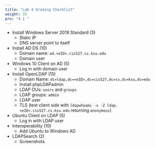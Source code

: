 ```yaml
---
title: "Lab 4 Grading Checklist"
weight: 35
pre: "4.1 "
---
```


- Install Windows Server 2019 Standard (3)
  - Static IP
  - DNS server point to itself
- Install AD DS (10)
  - Domain name: `ad.<eID>.cis527.cs.ksu.edu`
  - Domain user
- Windows 10 Client on AD (5)
  - Log in with domain user
- Install OpenLDAP (15)
  - Domain Name: `dc=ldap,dc=<eID>,dc=cis527,dc=cs,dc=ksu,dc=edu`
  - Install phpLDAPadmin
  - LDAP OUs: `users` and `groups`
  - LDAP groups: `admin`
  - LDAP user
  - TLS (test client side with `ldapwhoami -x -Z ldap.<eID>.cis527.cs.ksu.edu` returning `anonymous`)
- Ubuntu Client on LDAP (5)
  - Log in with LDAP user
- Interoperability (10)
  - Add Ubuntu to Windows AD
- LDAPSearch (2)
  - Screenshots
